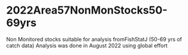 # 2022Area57NonMonStocks50-69yrs
Non Monitored stocks suitable for analysis fromFishStatJ (50-69 yrs of catch data)
Analysis was done in August 2022 using global effort
